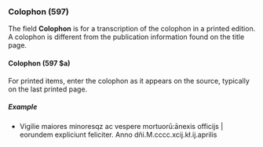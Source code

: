 ### Colophon (597)

The field **Colophon** is for a transcription of the colophon in a printed edition. A colophon is different from the publication information found on the title page.

#### Colophon (597 $a)

For printed items, enter the colophon as it appears on the source, typically on the last printed page.

##### Example

- Vigilie maiores minoresqz ac vespere mortuorū:ānexis officijs \| eorundem expliciunt feliciter. Anno dñi.M.cccc.xcij.kł.ij.aprilis
